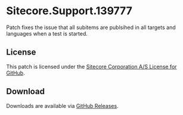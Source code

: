 # Sitecore.Support.139777
Patch fixes the issue that all subitems are publsihed in all targets and languages when a test is started.

## License  
This patch is licensed under the [Sitecore Corporation A/S License for GitHub](https://github.com/sitecoresupport/Sitecore.Support.139777/blob/master/LICENSE).  

## Download  
Downloads are available via [GitHub Releases](https://github.com/sitecoresupport/Sitecore.Support.139777/releases).  
